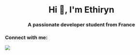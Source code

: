 <h1 align="center">Hi 👋, I'm Ethiryn</h1>
<h3 align="center">A passionate developer student from France</h3>

<h3 align="left">Connect with me:</h3>

<p align="left"> <a href="https://github-readme-stats.vercel.app/api?username=ethiryn-glarilak&count_private=true"/></a> </p>

![](https://github-readme-stats.vercel.app/api?username=Ethiryn-Glarilak&count_private=true&show_icons=true&theme=monokai)

